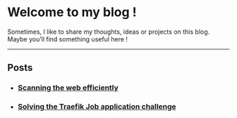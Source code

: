 # Welcome to my blog !

Sometimes, I like to share my thoughts, ideas or projects on this blog. Maybe you’ll find something useful here !

---

## Posts

- ### [Scanning the web efficiently](./posts/rwalk.md)
- ### [Solving the Traefik Job application challenge](./posts/traefik-ctf.md)